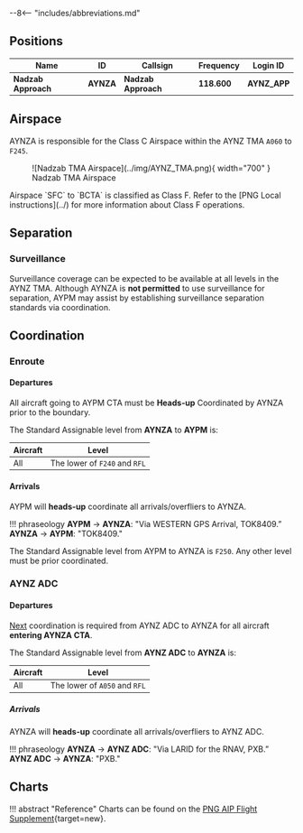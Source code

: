 --8<-- "includes/abbreviations.md"

## Positions

| Name | ID | Callsign | Frequency | Login ID |
| ---- | --- | -------- | --------- | -------- |
| **Nadzab Approach** | **AYNZA** | **Nadzab Approach** | **118.600** | **AYNZ_APP** | 

## Airspace
AYNZA is responsible for the Class C Airspace within the AYNZ TMA `A060` to `F245`.

<figure markdown>
![Nadzab TMA Airspace](../img/AYNZ_TMA.png){ width="700" }
    <figcaption>Nadzab TMA Airspace</figcaption>
</figure>
Airspace `SFC` to `BCTA` is classified as Class F. Refer to the [PNG Local instructions](../) for more information about Class F operations.

<!--- ### Reclassifications
### Airspace Division
### Special Positions --->

## Separation
### Surveillance
Surveillance coverage can be expected to be available at all levels in the AYNZ TMA. Although AYNZA is **not permitted** to use surveillance for separation, AYPM may assist by establishing surveillance separation standards via coordination.

<!--- ##Local Procedures
##  Departure/Arrival Procedures
## Tower Offline Procedures
## Runway Modes
## Helicopter operations
## Flow --->

## Coordination  
### Enroute
#### Departures
All aircraft going to AYPM CTA must be **Heads-up** Coordinated by AYNZA prior to the boundary.

The Standard Assignable level from **AYNZA** to **AYPM** is:

| Aircraft | Level |
| ---- | ---- |
| All | The lower of `F240` and `RFL` |

#### Arrivals
AYPM will **heads-up** coordinate all arrivals/overfliers to AYNZA.

!!! phraseology
    <span class="hotline">**AYPM** -> **AYNZA**</span>: "Via WESTERN GPS Arrival, TOK8409.”  
    <span class="hotline">**AYNZA** -> **AYPM**</span>: "TOK8409."
	
The Standard Assignable level from AYPM to AYNZA is `F250`. Any other level must be prior coordinated.
	
### AYNZ ADC
#### Departures
[Next](../controller-skills/coordination.md#next) coordination is required from AYNZ ADC to AYNZA for all aircraft **entering AYNZA CTA**.

The Standard Assignable level from **AYNZ ADC** to **AYNZA** is:

| Aircraft | Level |
| ---- | ---- |
| All | The lower of `A050` and `RFL` |
   
##### Arrivals
AYNZA will **heads-up** coordinate all arrivals/overfliers to AYNZ ADC.

!!! phraseology
    <span class="hotline">**AYNZA** -> **AYNZ ADC**</span>: "Via LARID for the RNAV, PXB.”  
    <span class="hotline">**AYNZ ADC** -> **AYNZA**</span>: "PXB." 

## Charts
!!! abstract "Reference"
    Charts can be found on the [PNG AIP Flight Supplement](https://www.niuskypacific.com.pg/aip-flight-supplements/){target=new}.
